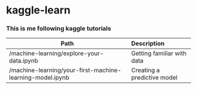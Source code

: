 # kaggle-learn
### This is me following kaggle tutorials

| Path | Description |
| ------------ | :-------------|
|/machine-learning/explore-your-data.ipynb |  Getting familiar with data|
|/machine-learning/your-first-machine-learning-model.ipynb | Creating a predictive model|